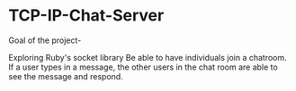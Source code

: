 TCP-IP-Chat-Server
==================

 Goal of the project-
  
  Exploring Ruby's socket library
  Be able to have individuals join a chatroom.
  If a user types in a message, the other users in the chat room are able to see the message and respond.
  
  
